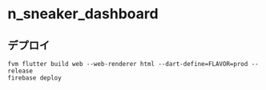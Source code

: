 # n_sneaker_dashboard

## デプロイ
```
fvm flutter build web --web-renderer html --dart-define=FLAVOR=prod --release
firebase deploy
```
